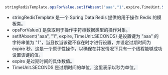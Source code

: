 ```java
stringRedisTemplate.opsForValue.setIfAbsent("aaa","1",expire,TimeUint.SECONDS)
```

<font style="color:rgb(0, 0, 0);background-color:rgb(210, 249, 209);"></font>

+ <font style="color:rgb(36, 41, 47);background-color:rgb(244, 246, 248);">stringRedisTemplate</font><font style="color:rgb(36, 41, 47);background-color:rgb(244, 246, 248);"> </font><font style="color:rgb(36, 41, 47);background-color:rgb(244, 246, 248);">是一个 Spring Data Redis 提供的用于操作 Redis 的模板类。</font>
+ <font style="color:rgb(36, 41, 47);background-color:rgb(244, 246, 248);">opsForValue()</font><font style="color:rgb(36, 41, 47);background-color:rgb(244, 246, 248);"> </font><font style="color:rgb(36, 41, 47);background-color:rgb(244, 246, 248);">是获取用于操作字符串数据类型的操作对象。</font>
+ <font style="color:rgb(36, 41, 47);background-color:rgb(244, 246, 248);">setIfAbsent("aaa", "1", expire, TimeUnit.SECONDS)</font><font style="color:rgb(36, 41, 47);background-color:rgb(244, 246, 248);"> </font><font style="color:rgb(36, 41, 47);background-color:rgb(244, 246, 248);">是设置键为 "aaa" 的字符串值为 "1"，当且仅当该键不存在时才进行设置，并设定过期时间为</font><font style="color:rgb(36, 41, 47);background-color:rgb(244, 246, 248);"> </font><font style="color:rgb(36, 41, 47);background-color:rgb(244, 246, 248);">expire</font><font style="color:rgb(36, 41, 47);background-color:rgb(244, 246, 248);"> </font><font style="color:rgb(36, 41, 47);background-color:rgb(244, 246, 248);">秒。这是一个原子性操作，以确保在并发情况下只有一个线程能够成功设置该键的值。</font>
+ <font style="color:rgb(36, 41, 47);background-color:rgb(244, 246, 248);">expire</font><font style="color:rgb(36, 41, 47);background-color:rgb(244, 246, 248);"> </font><font style="color:rgb(36, 41, 47);background-color:rgb(244, 246, 248);">是过期时间的具体数值。</font>
+ <font style="color:rgb(36, 41, 47);background-color:rgb(244, 246, 248);">TimeUnit.SECONDS</font><font style="color:rgb(36, 41, 47);background-color:rgb(244, 246, 248);"> 是过期时间的单位，这里表示以秒为单位。</font>


